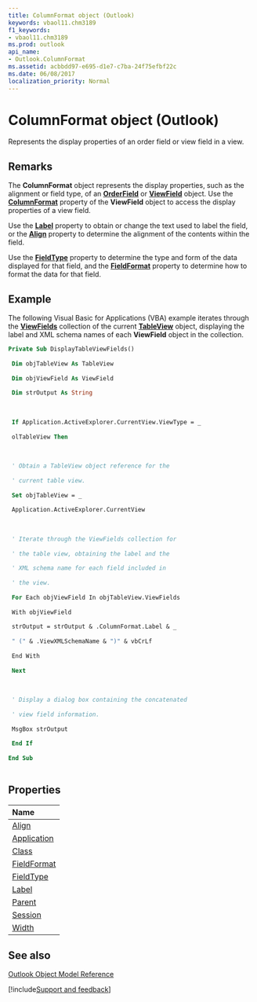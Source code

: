 ```yaml
---
title: ColumnFormat object (Outlook)
keywords: vbaol11.chm3189
f1_keywords:
- vbaol11.chm3189
ms.prod: outlook
api_name:
- Outlook.ColumnFormat
ms.assetid: acbbdd97-e695-d1e7-c7ba-24f75efbf22c
ms.date: 06/08/2017
localization_priority: Normal
---
```



# ColumnFormat object (Outlook)

Represents the display properties of an order field or view field in a view.


## Remarks

The  **ColumnFormat** object represents the display properties, such as the alignment or field type, of an **[OrderField](Outlook.OrderField.md)** or **[ViewField](Outlook.ViewField.md)** object. Use the **[ColumnFormat](Outlook.ViewField.ColumnFormat.md)** property of the **ViewField** object to access the display properties of a view field.

Use the  **[Label](Outlook.ColumnFormat.Label.md)** property to obtain or change the text used to label the field, or the **[Align](Outlook.ColumnFormat.Align.md)** property to determine the alignment of the contents within the field.

Use the  **[FieldType](Outlook.ColumnFormat.FieldType.md)** property to determine the type and form of the data displayed for that field, and the **[FieldFormat](Outlook.ColumnFormat.FieldFormat.md)** property to determine how to format the data for that field.


## Example

The following Visual Basic for Applications (VBA) example iterates through the  **[ViewFields](Outlook.TableView.ViewFields.md)** collection of the current **[TableView](Outlook.TableView.md)** object, displaying the label and XML schema names of each **ViewField** object in the collection.


```vb
Private Sub DisplayTableViewFields() 
 
 Dim objTableView As TableView 
 
 Dim objViewField As ViewField 
 
 Dim strOutput As String 
 
 
 
 If Application.ActiveExplorer.CurrentView.ViewType = _ 
 
 olTableView Then 
 
 
 
 ' Obtain a TableView object reference for the 
 
 ' current table view. 
 
 Set objTableView = _ 
 
 Application.ActiveExplorer.CurrentView 
 
 
 
 ' Iterate through the ViewFields collection for 
 
 ' the table view, obtaining the label and the 
 
 ' XML schema name for each field included in 
 
 ' the view. 
 
 For Each objViewField In objTableView.ViewFields 
 
 With objViewField 
 
 strOutput = strOutput & .ColumnFormat.Label & _ 
 
 " (" & .ViewXMLSchemaName & ")" & vbCrLf 
 
 End With 
 
 Next 
 
 
 
 ' Display a dialog box containing the concatenated 
 
 ' view field information. 
 
 MsgBox strOutput 
 
 End If 
 
End Sub 
 

```


## Properties



|Name|
|:-----|
|[Align](Outlook.ColumnFormat.Align.md)|
|[Application](Outlook.ColumnFormat.Application.md)|
|[Class](Outlook.ColumnFormat.Class.md)|
|[FieldFormat](Outlook.ColumnFormat.FieldFormat.md)|
|[FieldType](Outlook.ColumnFormat.FieldType.md)|
|[Label](Outlook.ColumnFormat.Label.md)|
|[Parent](Outlook.ColumnFormat.Parent.md)|
|[Session](Outlook.ColumnFormat.Session.md)|
|[Width](Outlook.ColumnFormat.Width.md)|

## See also


[Outlook Object Model Reference](overview/Outlook/object-model.md)

[!include[Support and feedback](~/includes/feedback-boilerplate.md)]